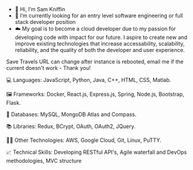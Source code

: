- 👋 Hi, I’m Sam Kniffin
- 🌱 I’m currently looking for an entry level software engineering or full stack developer position
- ☁️ My goal is to become a cloud developer due to my passion for developing code with impact for our future. I aspire to create new and improve existing technologies that increase accessability, scalability, reliability, and the quality of both the developer and user experience.

Save Travels URL can change after instance is rebooted, email me if the current doesn't work - Thank you!

💻 Languages: JavaScript, Python, Java, C++, HTML, CSS, Matlab. 

🖼️ Frameworks: Docker, React.js, Express.js, Spring, Node.js, Bootstrap, Flask.

💾 Databases: MySQL, MongoDB Atlas and Compass.

📚 Libraries: Redux, BCrypt, OAuth, OAuth2, JQuery. 

👨‍💻 Other Technologies: AWS, Google Cloud, Git, Linux, PuTTY.

📈 Technical Skills: Developing RESTful API's, Agile waterfall and DevOps methodologies, MVC structure

<!---
kniffin11/kniffin11 is a ✨ special ✨ repository because its `README.md` (this file) appears on your GitHub profile.
You can click the Preview link to take a look at your changes.
--->
